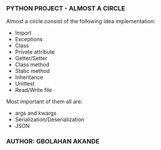 ### PYTHON PROJECT - ALMOST A CIRCLE
Almost a circle consist of the following idea implementation:
- Import
- Exceptions
- Class
- Private attribute
- Getter/Setter
- Class method
- Static method
- Inheritance
- Unittest
- Read/Write file

Most important of them all are:
- args and kwargs
- Serialization/Deserialization
- JSON

### AUTHOR: GBOLAHAN AKANDE
